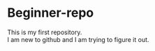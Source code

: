 # Beginner-repo
This is my first repository.
<br>
I am new to github and I am trying to figure it out.
